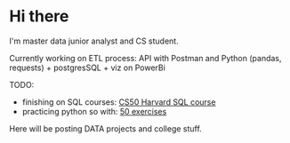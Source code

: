 # Hi there 

I'm master data junior analyst and CS student.

Currently working on ETL process: API with Postman and Python (pandas, requests) + postgresSQL + viz on PowerBi

TODO:
* finishing on SQL courses: [CS50 Harvard SQL course](https://cs50.harvard.edu/sql/2024/)
* practicing python so with: [50 exercises](https://www.practicepython.org/exercise/2014/04/25/12-list-ends.html)

Here will be posting DATA projects and college stuff.




